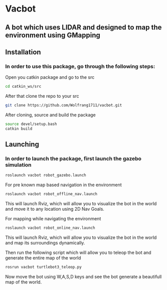 # Vacbot
## A bot which uses LIDAR and designed to map the environment using GMapping

## Installation
### In order to use this package, go through the following steps:

Open you catkin package and go to the src
```bash
cd catkin_ws/src
```
After that clone the repo to your src
```bash
git clone https://github.com/Wolfrang1711/vacbot.git
```
After cloning, source and build the package
```bash
source devel/setup.bash
catkin build
```
## Launching
### In order to launch the package, first launch the gazebo simulation
```bash
roslaunch vacbot robot_gazebo.launch
```
For pre known map based navigation in the environment
```bash
roslaunch vacbot robot_offline_nav.launch
```
This will launch Rviz, which will allow you to visualize the bot in the world and move it to any location using 2D Nav Goals.

For mapping while navigating the environment
```bash
roslaunch vacbot robot_online_nav.launch
```
This will launch Rviz, which will allow you to visualize the bot in the world and map its surroundings dynamically.

Then run the following script which will allow you to teleop the bot and generate the entire map of the world
```bash
rosrun vacbot turtlebot3_teleop.py
```
Now move the bot using W,A,S,D keys and see the bot generate a beautifull map of the world.
